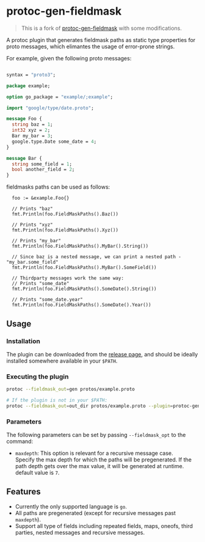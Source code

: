 # protoc-gen-fieldmask

> This is a fork of [protoc-gen-fieldmask](https://github.com/idodod/protoc-gen-fieldmask) with some modifications.

A protoc plugin that generates fieldmask paths as static type properties for proto messages, which elimantes the usage of error-prone strings.

For example, given the following proto messages:

```proto

syntax = "proto3";

package example;

option go_package = "example/;example";

import "google/type/date.proto";

message Foo {
  string baz = 1;
  int32 xyz = 2;
  Bar my_bar = 3;
  google.type.Date some_date = 4;
}

message Bar {
  string some_field = 1;
  bool another_field = 2;
}
```

fieldmasks paths can be used as follows:

```golang
  foo := &example.Foo{}

  // Prints "baz"
  fmt.Println(foo.FieldMaskPaths().Baz())
  
  // Prints "xyz"
  fmt.Println(foo.FieldMaskPaths().Xyz())

  // Prints "my_bar"
  fmt.Println(foo.FieldMaskPaths().MyBar().String())

  // Since baz is a nested message, we can print a nested path - "my_bar.some_field"
  fmt.Println(foo.FieldMaskPaths().MyBar().SomeField())

  // Thirdparty messages work the same way:
  // Prints "some_date"
  fmt.Println(foo.FieldMaskPaths().SomeDate().String())

  // Prints "some_date.year"
  fmt.Println(foo.FieldMaskPaths().SomeDate().Year())
```

## Usage

### Installation

The plugin can be downloaded from the [release page](https://github.com/idodod/protoc-gen-fieldmask/releases/latest), and should be ideally installed somewhere available in your `$PATH`.

### Executing the plugin

```sh
protoc --fieldmask_out=gen protos/example.proto

# If the plugin is not in your $PATH:
protoc --fieldmask_out=out_dir protos/example.proto --plugin=protoc-gen-fieldmask=/path/to/protoc-gen-fieldmask
```

### Parameters

The following parameters can be set by passing `--fieldmask_opt` to the command:

*   `maxdepth`: This option is relevant for a recursive message case.\
    Specify the max depth for which the paths will be pregenerated. If the path depth gets over the max value, it will be generated at runtime.
    default value is `7`.

## Features

*   Currently the only supported language is `go`.
*   All paths are pregenerated (except for recursive messages past `maxdepth`).
*   Support all type of fields including repeated fields, maps, oneofs, third parties, nested messages and recursive messages.
